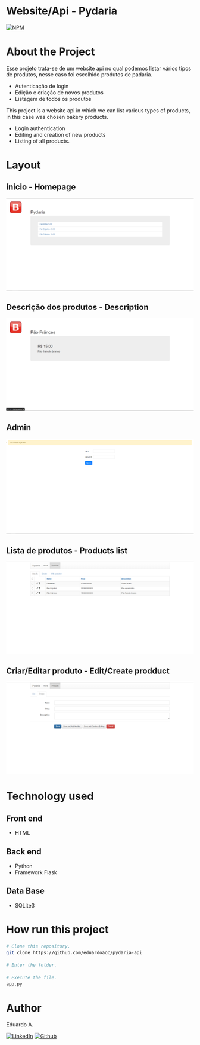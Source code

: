 # Website/Api - Pydaria

[![NPM](https://img.shields.io/npm/l/react)]() 

# About the Project

Esse projeto trata-se de um website api no qual podemos listar vários tipos de produtos, nesse caso
foi escolhido produtos de padaria. 
- Autenticação de login
- Edição e criação de novos produtos
- Listagem de todos os produtos

This project is a website api in which we can list various types of products, in this case 
was chosen bakery products.   
- Login authentication 
- Editing and creation of new products   
- Listing of all products.

# Layout
## ínicio - Homepage
![Layout App](https://github.com/eduardoaoc/api/blob/main/assets/inicio.PNG) 
## Descrição dos produtos - Description
![Layout App](https://github.com/eduardoaoc/api/blob/main/assets/description.PNG)
## Admin
![Layout App](https://github.com/eduardoaoc/api/blob/main/assets/admin.PNG)
## Lista de produtos - Products list
![Layout App](https://github.com/eduardoaoc/api/blob/main/assets/products.PNG)
## Criar/Editar produto - Edit/Create prodduct
![Layout App](https://github.com/eduardoaoc/api/blob/main/assets/products-create.PNG)


# Technology used

## Front end
- HTML

## Back end
- Python
- Framework Flask

## Data Base
- SQLite3


# How run this project

```bash
# Clone this repository.
git clone https://github.com/eduardoaoc/pydaria-api

# Enter the folder.

# Execute the file.
app.py
```


# Author

Eduardo A.

 [![LinkedIn](https://img.shields.io/badge/LinkedIn-%230077B5.svg?&style=flat-square&logo=linkedin&logoColor=white)](https://www.linkedin.com/in/eduardo-augusto-41436b233/) 
 [![Github](https://img.shields.io/github/followers/eduardoaoc?style=social)](https://github.com/eduardoaoc)
